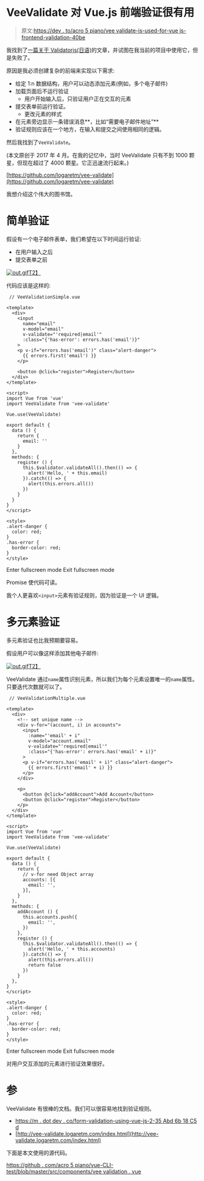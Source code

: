 # VeeValidate 对 Vue.js 前端验证很有用

> 原文:[https://dev . to/acro 5 piano/vee validate-is-used-for-vue js-frontend-validation-40be](https://dev.to/acro5piano/veevalidate-is-useful-for-vuejs-frontend-validation-40be)

我找到了[一篇关于 Validatorjs(日语)](http://qiita.com/hirohero/items/e51ff5a98a0eea425d44)的文章，并试图在我当前的项目中使用它，但是失败了。

原因是我必须创建复杂的前端来实现以下需求:

*   给定 1:n 数据结构，用户可以动态添加元素(例如，多个电子邮件)
*   加载页面后不运行验证
    *   用户开始输入后，只验证用户正在交互的元素
*   提交表单前运行验证。
    *   更改元素的样式
*   在元素旁边显示一条错误消息**，比如“需要电子邮件地址”**
*   验证规则应该在一个地方，在输入和提交之间使用相同的逻辑。

然后我找到了`VeeValidate`。

(本文原创于 2017 年 4 月。在我的记忆中，当时 VeeValidate 只有不到 1000 颗星，但现在超过了 4000 颗星。它正迅速流行起来。)

[https://github.com/logaretm/vee-validate](https://github.com/logaretm/vee-validate)

我想介绍这个伟大的图书馆。

# 简单验证

假设有一个电子邮件表单，我们希望在以下时间运行验证:

*   在用户输入之后
*   提交表单之前

[![out.gif](../Images/360ee2a6b5a4d8db72f503105412b338.png)T2】](https://res.cloudinary.com/practicaldev/image/fetch/s--82HCjLBI--/c_limit%2Cf_auto%2Cfl_progressive%2Cq_66%2Cw_880/https://qiita-image-store.s3.amazonaws.com/0/103885/82eaf966-31b9-2bf5-a2d0-e61d86406074.gif)

代码应该是这样的:

```
 // VeeValidationSimple.vue

<template>
  <div>
    <input
      name="email"
      v-model="email"
      v-validate="'required|email'"
      :class="{'has-error': errors.has('email')}"
    >
    <p v-if="errors.has('email')" class="alert-danger">
      {{ errors.first('email') }}
    </p>

    <button @click="register">Register</button>
  </div>
</template>

<script>
import Vue from 'vue'
import VeeValidate from 'vee-validate'

Vue.use(VeeValidate)

export default {
  data () {
    return {
      email: ''
    }
  },
  methods: {
    register () {
      this.$validator.validateAll().then(() => {
        alert('Hello, ' + this.email)
      }).catch(() => {
        alert(this.errors.all())
      })
    }
  }
}
</script>

<style>
.alert-danger {
  color: red;
}
.has-error {
  border-color: red;
}
</style> 
```

Enter fullscreen mode Exit fullscreen mode

Promise 使代码可读。

我个人更喜欢`<input>`元素有验证规则，因为验证是一个 UI 逻辑。

# 多元素验证

多元素验证也比我预期要容易。

假设用户可以像这样添加其他电子邮件:

[![out.gif](../Images/c8a17401b1f1859b11563d5cc079c96a.png)T2】](https://res.cloudinary.com/practicaldev/image/fetch/s--9AgCehxp--/c_limit%2Cf_auto%2Cfl_progressive%2Cq_66%2Cw_880/https://qiita-image-store.s3.amazonaws.com/0/103885/64ed17cc-96bc-29ca-59f1-1322a19a12f8.gif)

VeeValidate 通过`name`属性识别元素，所以我们为每个元素设置唯一的`name`属性。只要迭代次数就可以了。

```
 // VeeValidationMultiple.vue

<template>
  <div>
    <!-- set unique name -->
    <div v-for="(account, i) in accounts">
      <input
        :name="'email' + i"
        v-model="account.email"
        v-validate="'required|email'"
        :class="{'has-error': errors.has('email' + i)}"
      >
      <p v-if="errors.has('email' + i)" class="alert-danger">
        {{ errors.first('email' + i) }}
      </p>
    </div>

    <p>
      <button @click="addAccount">Add Account</button>
      <button @click="register">Register</button>
    </p>
  </div>
</template>

<script>
import Vue from 'vue'
import VeeValidate from 'vee-validate'

Vue.use(VeeValidate)

export default {
  data () {
    return {
      // v-for need Object array
      accounts: [{
        email: '',
      }],
    }
  },
  methods: {
    addAccount () {
      this.accounts.push({
        email: '',
      })
    },
    register () {
      this.$validator.validateAll().then(() => {
        alert('Hello, ' + this.accounts)
      }).catch(() => {
        alert(this.errors.all())
        return false
      })
    }
  },
}
</script>

<style>
.alert-danger {
  color: red;
}
.has-error {
  border-color: red;
}
</style> 
```

Enter fullscreen mode Exit fullscreen mode

对用户交互添加的元素进行验证效果很好。

# 参

VeeValidate 有很棒的文档。我们可以很容易地找到验证规则。

*   [https://m . dot dev . co/form-validation-using-vue-js-2-35 Abd 6b 18 C5 d](https://m.dotdev.co/form-validation-using-vue-js-2-35abd6b18c5d)
*   [http://vee-validate.logaretm.com/index.html](http://vee-validate.logaretm.com/index.html)

下面是本文使用的源代码。

[https://github . com/acro 5 piano/vue-CLI-test/blob/master/src/components/vee validation . vue](https://github.com/acro5piano/vue-cli-test/blob/master/src/components/VeeValidation.vue)